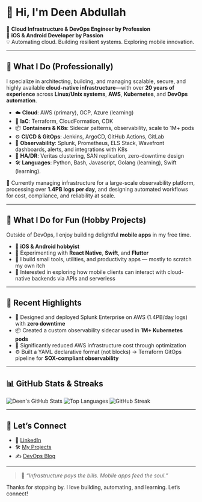 # 👋 Hi, I'm Deen Abdullah

🚀 **Cloud Infrastructure & DevOps Engineer by Profession**  
📱 **iOS & Android Developer by Passion**  
💡 Automating cloud. Building resilient systems. Exploring mobile innovation.

---

## 💼 What I Do (Professionally)

I specialize in architecting, building, and managing scalable, secure, and highly available **cloud-native infrastructure**—with over **20 years of experience** across **Linux/Unix systems**, **AWS**, **Kubernetes**, and **DevOps automation**.

- ☁️ **Cloud**: AWS (primary), GCP, Azure (learning)
- 🧱 **IaC**: Terraform, CloudFormation, CDK
- 📦 **Containers & K8s**: Sidecar patterns, observability, scale to 1M+ pods
- ⚙️ **CI/CD & GitOps**: Jenkins, ArgoCD, GitHub Actions, GitLab
- 🔭 **Observability**: Splunk, Prometheus, ELS Stack, Wavefront dashboards, alerts, and integrations with K8s
- 🔐 **HA/DR**: Veritas clustering, SAN replication, zero-downtime design
- 🛠 **Languages**: Python, Bash, Javascript, Golang (learning), Swift (learning).

🧩 Currently managing infrastructure for a large-scale observability platform, processing over **1.4PB logs per day**, and designing automated workflows for cost, compliance, and reliability at scale.

---

## 📱 What I Do for Fun (Hobby Projects)

Outside of DevOps, I enjoy building delightful **mobile apps** in my free time.

- 📲 **iOS & Android hobbyist**  
- 🧪 Experimenting with **React Native**, **Swift**, and **Flutter**  
- 🚀 I build small tools, utilities, and productivity apps — mostly to scratch my own itch  
- 🔄 Interested in exploring how mobile clients can interact with cloud-native backends via APIs and serverless

---

## 📌 Recent Highlights

- 🧱 Designed and deployed Splunk Enterprise on AWS (1.4PB/day logs) with **zero downtime**
- 📦 Created a custom observability sidecar used in **1M+ Kubernetes pods**
- 💸 Significantly reduced AWS infrastructure cost through optimization
- ⚙️ Built a YAML declarative format (not blocks) → Terraform GitOps pipeline for **SOX-compliant observability**

---

## 📊 GitHub Stats & Streaks

![Deen's GitHub Stats](https://github-readme-stats.vercel.app/api?phakhruddin=phakhruddin&show_icons=true&theme=radical)
![Top Languages](https://github-readme-stats.vercel.app/api/top-langs/?phakhruddin=phakhruddin&layout=compact&theme=radical)
![GitHub Streak](https://github-readme-streak-stats.herokuapp.com/?user=phakhruddin&theme=radical)

---

## 🤝 Let’s Connect

- 🔗 [LinkedIn](https://linkedin.com/in/phakhruddin)
- 🛠 [My Projects](https://github.com/phakhruddin?tab=repositories)
- ✍️ [DevOps Blog](https://www.linkedin.com/feed/hashtag/?keywords=deencodeandculture)

---

> 🧠 *“Infrastructure pays the bills. Mobile apps feed the soul.”*

Thanks for stopping by. I love building, automating, and learning. Let’s connect!
